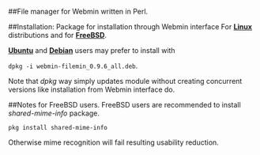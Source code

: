 ##File manager for Webmin written in Perl.

##Installation:
Package for installation through Webmin interface
For [**Linux**](https://github.com/Real-Gecko/filemin/raw/master/distrib/filemin-0.9.6.linux.wbm.gz) distributions and for [**FreeBSD**](https://github.com/Real-Gecko/filemin/raw/master/distrib/filemin-0.9.6.freebsd.wbm.gz).

[**Ubuntu**](https://github.com/Real-Gecko/filemin/raw/master/distrib/webmin-filemin_0.9.6_all.deb) and [**Debian**](https://github.com/Real-Gecko/filemin/raw/master/distrib/webmin-filemin_0.9.6_all.deb) users may prefer to install with

`dpkg -i webmin-filemin_0.9.6_all.deb`.

Note that _dpkg_ way simply updates module without creating concurrent versions like installation from Webmin interface do.

##Notes for FreeBSD users.
FreeBSD users are recommended to install _shared-mime-info_ package.

`pkg install shared-mime-info`

Otherwise mime recognition will fail resulting usability reduction.

